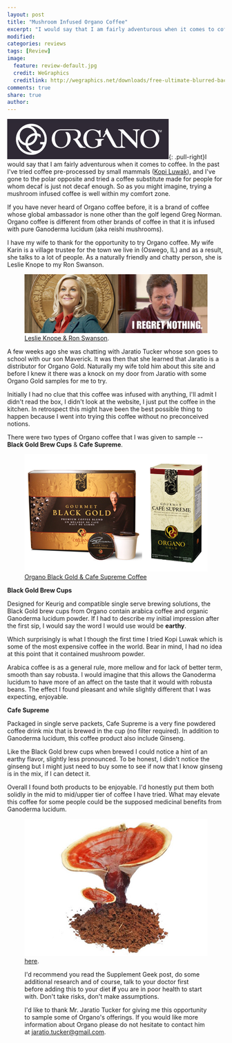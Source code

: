 ```yaml
---
layout: post
title: "Mushroom Infused Organo Coffee"
excerpt: "I would say that I am fairly adventurous when it comes to coffee.  In the past I've tried coffee pre-processed by small mammals (Kopi Luwak), and I've gone to the polar opposite and tried a coffee substitute made for people for whom decaf is just not decaf enough.  So as you might imagine, trying a mushroom infused coffee is well within my comfort zone."
modified: 
categories: reviews
tags: [Review]
image:
  feature: review-default.jpg
  credit: WeGraphics
  creditlink: http://wegraphics.net/downloads/free-ultimate-blurred-background-pack/
comments: true
share: true
author: 
---
```


![Organo Coffee](/images/organo.png){: .pull-right}I would say that I am fairly adventurous when it comes to coffee.  In the past I've tried coffee pre-processed by small mammals ([Kopi Luwak](http://www.coffeedrinkers.org/reviews/Taking-it-to-the-Extreme-Kopi-Luwak/)), and I've gone to the polar opposite and tried a coffee substitute made for people for whom decaf is just not decaf enough.  So as you might imagine, trying a mushroom infused coffee is well within my comfort zone.

If you have never heard of Organo coffee before, it is a brand of coffee whose global ambassador is none other than the golf legend Greg Norman.  Organo coffee is different from other brands of coffee in that it is infused with pure Ganoderma lucidum (aka reishi mushrooms).

I have my wife to thank for the opportunity to try Organo coffee. My wife Karin is a village trustee for the town we live in (Oswego, IL) and as a result, she talks to a lot of people.  As a naturally friendly and chatty person, she is Leslie Knope to my Ron Swanson. 
<figure>
    <img src="/images/leslie-ron.jpg"></a>
    <figcaption><a href="/images/leslie-ron.jpg" title="Leslie Knope & Ron Swanson">Leslie Knope & Ron Swanson</a>.</figcaption>
</figure>
A few weeks ago she was chatting with Jaratio Tucker whose son goes to school with our son Maverick.  It was then that she learned that Jaratio is a distributor for Organo Gold.  Naturally my wife told him about this site and before I knew it there was a knock on my door from Jaratio with some Organo Gold samples for me to try.

Initially I had no clue that this coffee was infused with anything, I'll admit I didn't read the box, I didn't look at the website, I just put the coffee in the kitchen.  In retrospect this might have been the best possible thing to happen because I went into trying this coffee without no preconceived notions.

There were two types of Organo coffee that I was given to sample --  
**Black Gold Brew Cups** & **Cafe Supreme**.
<figure>
    <img src="/images/organo-tested.png"></a>
    <figcaption><a href="/images/organo-tested.png" title="Organo Black Gold & Cafe Supreme Coffee">Organo Black Gold & Cafe Supreme Coffee</a></figcaption>
</figure>

**Black Gold Brew Cups**

Designed for Keurig and compatible single serve brewing solutions, the Black Gold brew cups from Organo contain arabica coffee and organic Ganoderma lucidum powder.  If I had to describe my initial impression after the first sip, I would say the word I would use would be **earthy**.  

Which surprisingly is what I though the first time I tried Kopi Luwak which is some of the most expensive coffee in the world.  Bear in mind, I had no idea at this point that it contained mushroom powder.  

Arabica coffee is as a general rule, more mellow and for lack of better term, smooth than say robusta. I would imagine that this allows the Ganoderma lucidum to have more of an affect on the taste that it would with robusta beans.  The effect I found pleasant and while slightly different that I was expecting, enjoyable.

**Cafe Supreme**

Packaged in single serve packets, Cafe Supreme is a very fine powdered coffee drink mix that is brewed in the cup (no filter required).  In addition to Ganoderma lucidum, this coffee product also include Ginseng.  

Like the Black Gold brew cups when brewed I could notice a hint of an earthy flavor, slightly less pronounced.  To be honest, I didn't notice the ginseng but I might just need to buy some to see if now that I know ginseng is in the mix, if I can detect it.

Overall I found both products to be enjoyable.  I'd honestly put them both solidly in the mid to mid/upper tier of coffee I have tried.  What may elevate this coffee for some people could be the supposed medicinal benefits from Ganoderma lucidum.

<figure>
    <img src="/images/ganoderma.jpg"></a>
    <figcaption><a href="/images/organo-tested.png" title="Ganoderma lucidum</a>.</figcaption>
</figure>

**Shrooms man! Shrooms!**

Is there a health benefit to adding Ganoderma lucidum to their coffee? Like many herbal suppliments there are many people who swear by it.  Scientifically speaking, testing continues.  I won't say its good for you, I won't say it's bad.  I honestly don't know. 

If you want to do some research on your own, I ran across a fairly comprehensive article that focuses in on actual scientific study results over at Supplement Geek located [here](http://supplement-geek.com/ganoderma-benefits-review-side-effects/).  

I'd recommend you read the Supplement Geek post, do some additional research and of course, talk to your doctor first before adding this to your diet **if** you are in poor health to start with.  Don't take risks, don't make assumptions.

I'd like to thank Mr. Jaratio Tucker for giving me this opportunity to sample some of Organo's offerings.  If you would like more information about Organo please do not hesitate to contact him at jaratio.tucker@gmail.com.
